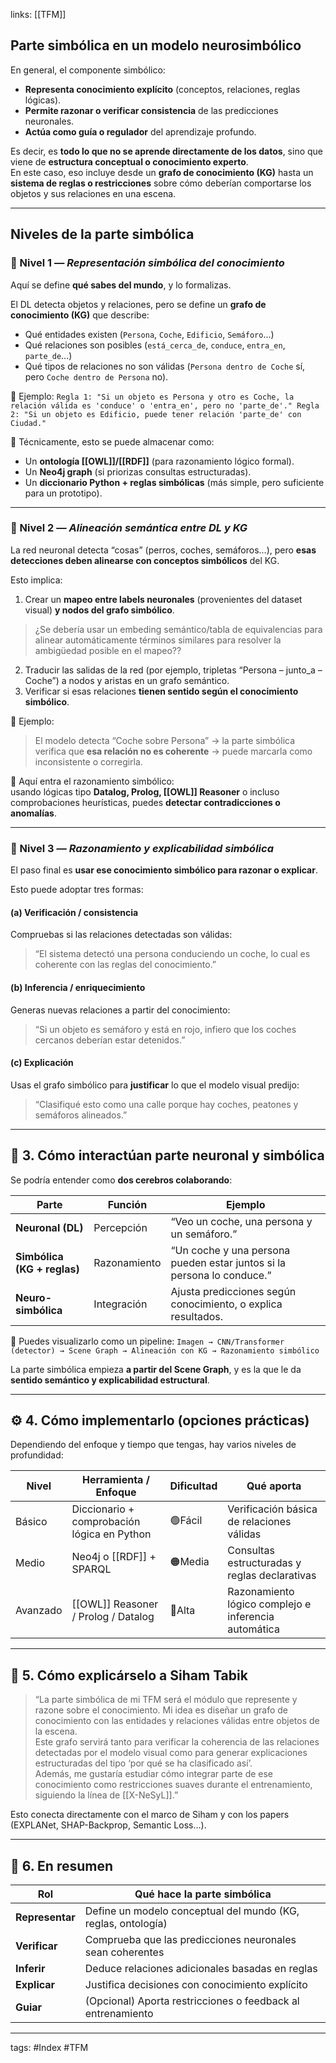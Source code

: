 links: [[TFM]] 

## Parte simbólica en un modelo neurosimbólico

En general, el componente simbólico:
- **Representa conocimiento explícito** (conceptos, relaciones, reglas lógicas).
- **Permite razonar o verificar consistencia** de las predicciones neuronales.
- **Actúa como guía o regulador** del aprendizaje profundo.

Es decir, es **todo lo que no se aprende directamente de los datos**, sino que viene de **estructura conceptual o conocimiento experto**.  
En este caso, eso incluye desde un **grafo de conocimiento (KG)** hasta un **sistema de reglas o restricciones** sobre cómo deberían comportarse los objetos y sus relaciones en una escena.

---

## Niveles de la parte simbólica

### 🔹 Nivel 1 — _Representación simbólica del conocimiento_
Aquí se define **qué sabes del mundo**, y lo formalizas. 

El DL detecta objetos y relaciones, pero se define un **grafo de conocimiento (KG)** que describe:
- Qué entidades existen (`Persona`, `Coche`, `Edificio`, `Semáforo`...)
- Qué relaciones son posibles (`está_cerca_de`, `conduce`, `entra_en`, `parte_de`...)
- Qué tipos de relaciones no son válidas (`Persona dentro de Coche` sí, pero `Coche dentro de Persona` no). 

🔧 Ejemplo:
`Regla 1: "Si un objeto es Persona y otro es Coche, la relación válida es 'conduce' o 'entra_en', pero no 'parte_de'." Regla 2: "Si un objeto es Edificio, puede tener relación 'parte_de' con Ciudad."`

📘 Técnicamente, esto se puede almacenar como:
- Un **ontología [[OWL]]/[[RDF]]** (para razonamiento lógico formal).
- Un **Neo4j graph** (si priorizas consultas estructuradas).
- Un **diccionario Python + reglas simbólicas** (más simple, pero suficiente para un prototipo).

---

### 🔹 Nivel 2 — _Alineación semántica entre DL y KG_
La red neuronal detecta “cosas” (perros, coches, semáforos...), pero **esas detecciones deben alinearse con conceptos simbólicos** del KG.

Esto implica:
1. Crear un **mapeo entre labels neuronales** (provenientes del dataset visual) **y nodos del grafo simbólico**. 
> ¿Se debería usar un embeding semántico/tabla de equivalencias para alinear automáticamente términos similares para resolver la ambigüedad posible en el mapeo??
2. Traducir las salidas de la red (por ejemplo, tripletas “Persona – junto_a – Coche”) a nodos y aristas en un grafo semántico.
3. Verificar si esas relaciones **tienen sentido según el conocimiento simbólico**.

🔧 Ejemplo:
> El modelo detecta “Coche sobre Persona” → la parte simbólica verifica que **esa relación no es coherente** → puede marcarla como inconsistente o corregirla.

📘 Aquí entra el razonamiento simbólico:  
usando lógicas tipo **Datalog, Prolog, [[OWL]] Reasoner** o incluso comprobaciones heurísticas, puedes **detectar contradicciones o anomalías**.

---
### 🔹 Nivel 3 — _Razonamiento y explicabilidad simbólica_
El paso final es **usar ese conocimiento simbólico para razonar o explicar**.

Esto puede adoptar tres formas:
#### (a) Verificación / consistencia
Compruebas si las relaciones detectadas son válidas:

> “El sistema detectó una persona conduciendo un coche, lo cual es coherente con las reglas del conocimiento.”
#### (b) Inferencia / enriquecimiento
Generas nuevas relaciones a partir del conocimiento:

> “Si un objeto es semáforo y está en rojo, infiero que los coches cercanos deberían estar detenidos.”
#### (c) Explicación
Usas el grafo simbólico para **justificar** lo que el modelo visual predijo:

> “Clasifiqué esto como una calle porque hay coches, peatones y semáforos alineados.”
---
## 🧩 3. Cómo interactúan parte neuronal y simbólica
Se podría entender como **dos cerebros colaborando**:

| Parte                       | Función      | Ejemplo                                                                |
| --------------------------- | ------------ | ---------------------------------------------------------------------- |
| **Neuronal (DL)**           | Percepción   | “Veo un coche, una persona y un semáforo.”                             |
| **Simbólica (KG + reglas)** | Razonamiento | “Un coche y una persona pueden estar juntos si la persona lo conduce.” |
| **Neuro-simbólica**         | Integración  | Ajusta predicciones según conocimiento, o explica resultados.          |

📘 Puedes visualizarlo como un pipeline:
`Imagen → CNN/Transformer (detector) → Scene Graph → Alineación con KG → Razonamiento simbólico`

La parte simbólica empieza **a partir del Scene Graph**, y es la que le da **sentido semántico y explicabilidad estructural**.

---
## ⚙️ 4. Cómo implementarlo (opciones prácticas)

Dependiendo del enfoque y tiempo que tengas, hay varios niveles de profundidad:

| Nivel    | Herramienta / Enfoque                       | Dificultad | Qué aporta                                           |
| -------- | ------------------------------------------- | ---------- | ---------------------------------------------------- |
| Básico   | Diccionario + comprobación lógica en Python | 🟢Fácil    | Verificación básica de relaciones válidas            |
| Medio    | Neo4j o [[RDF]] + SPARQL                    | 🟠Media    | Consultas estructuradas y reglas declarativas        |
| Avanzado | [[OWL]] Reasoner / Prolog / Datalog         | 🔴Alta     | Razonamiento lógico complejo e inferencia automática |

---
## 🧭 5. Cómo explicárselo a Siham Tabik

> “La parte simbólica de mi TFM será el módulo que represente y razone sobre el conocimiento. Mi idea es diseñar un grafo de conocimiento con las entidades y relaciones válidas entre objetos de la escena.  
> Este grafo servirá tanto para verificar la coherencia de las relaciones detectadas por el modelo visual como para generar explicaciones estructuradas del tipo ‘por qué se ha clasificado así’.  
> Además, me gustaría estudiar cómo integrar parte de ese conocimiento como restricciones suaves durante el entrenamiento, siguiendo la línea de [[X-NeSyL]].”

Esto conecta directamente con el marco de Siham y con los papers (EXPLANet, SHAP-Backprop, Semantic Loss...).

---
## 🧱 6. En resumen

| Rol             | Qué hace la parte simbólica                                   |
| --------------- | ------------------------------------------------------------- |
| **Representar** | Define un modelo conceptual del mundo (KG, reglas, ontología) |
| **Verificar**   | Comprueba que las predicciones neuronales sean coherentes     |
| **Inferir**     | Deduce relaciones adicionales basadas en reglas               |
| **Explicar**    | Justifica decisiones con conocimiento explícito               |
| **Guiar**       | (Opcional) Aporta restricciones o feedback al entrenamiento   |



---
tags:
	#Index #TFM